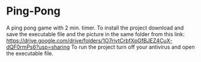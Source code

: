 # Ping-Pong
A ping pong game with 2 min. timer.
To install the project download and save the executable file and the picture in the same folder from this link: https://drive.google.com/drive/folders/1O7rjvtCrbfXpGfBJEZ4CuX-dQF0rmPs6?usp=sharing
To run the project turn off your antivirus and open the executable file.
